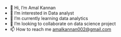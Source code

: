 - 👋 Hi, I’m Amal Kannan
- 👀 I’m interested in Data analyst
- 🌱 I’m currently learning data analytics
- 💞️ I’m looking to collaborate on data science project
- 📫 How to reach me amalkannan002@gmail.com

<!---
amalkannan002/amalkannan002 is a ✨ special ✨ repository because its `README.md` (this file) appears on your GitHub profile.
You can click the Preview link to take a look at your changes.
--->

